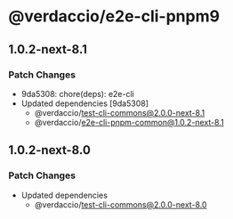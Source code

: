 # @verdaccio/e2e-cli-pnpm9

## 1.0.2-next-8.1

### Patch Changes

- 9da5308: chore(deps): e2e-cli
- Updated dependencies [9da5308]
  - @verdaccio/test-cli-commons@2.0.0-next-8.1
  - @verdaccio/e2e-cli-pnpm-common@1.0.2-next-8.1

## 1.0.2-next-8.0

### Patch Changes

- Updated dependencies
  - @verdaccio/test-cli-commons@2.0.0-next-8.0
